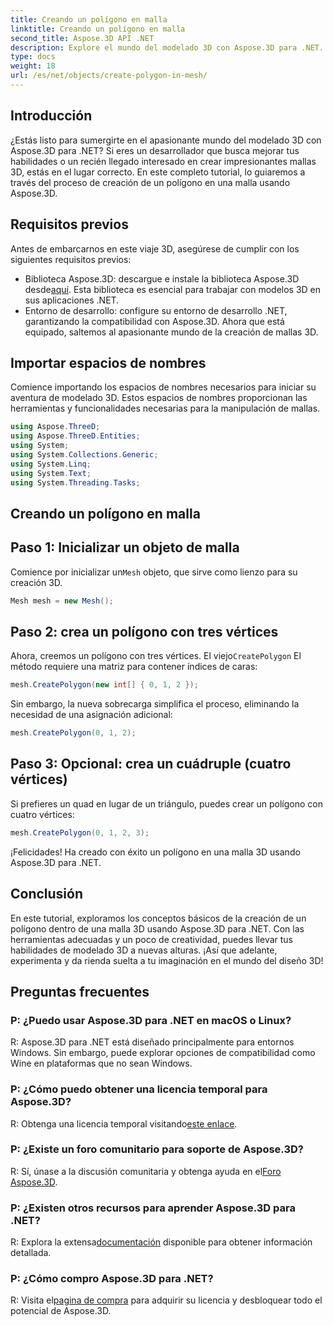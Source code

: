 ```yaml
---
title: Creando un polígono en malla
linktitle: Creando un polígono en malla
second_title: Aspose.3D API .NET
description: Explore el mundo del modelado 3D con Aspose.3D para .NET. Crea impresionantes polígonos en mallas sin esfuerzo. ¡Descárgalo ahora para disfrutar de una experiencia de desarrollo inmersiva!
type: docs
weight: 18
url: /es/net/objects/create-polygon-in-mesh/
---
```

## Introducción
¿Estás listo para sumergirte en el apasionante mundo del modelado 3D con Aspose.3D para .NET? Si eres un desarrollador que busca mejorar tus habilidades o un recién llegado interesado en crear impresionantes mallas 3D, estás en el lugar correcto. En este completo tutorial, lo guiaremos a través del proceso de creación de un polígono en una malla usando Aspose.3D.
## Requisitos previos
Antes de embarcarnos en este viaje 3D, asegúrese de cumplir con los siguientes requisitos previos:
-  Biblioteca Aspose.3D: descargue e instale la biblioteca Aspose.3D desde[aquí](https://releases.aspose.com/3d/net/). Esta biblioteca es esencial para trabajar con modelos 3D en sus aplicaciones .NET.
- Entorno de desarrollo: configure su entorno de desarrollo .NET, garantizando la compatibilidad con Aspose.3D.
Ahora que está equipado, saltemos al apasionante mundo de la creación de mallas 3D.
## Importar espacios de nombres
Comience importando los espacios de nombres necesarios para iniciar su aventura de modelado 3D. Estos espacios de nombres proporcionan las herramientas y funcionalidades necesarias para la manipulación de mallas.
```csharp
using Aspose.ThreeD;
using Aspose.ThreeD.Entities;
using System;
using System.Collections.Generic;
using System.Linq;
using System.Text;
using System.Threading.Tasks;
```
## Creando un polígono en malla
## Paso 1: Inicializar un objeto de malla
 Comience por inicializar un`Mesh` objeto, que sirve como lienzo para su creación 3D.
```csharp
Mesh mesh = new Mesh();
```
## Paso 2: crea un polígono con tres vértices
 Ahora, creemos un polígono con tres vértices. El viejo`CreatePolygon` El método requiere una matriz para contener índices de caras:
```csharp
mesh.CreatePolygon(new int[] { 0, 1, 2 });
```
Sin embargo, la nueva sobrecarga simplifica el proceso, eliminando la necesidad de una asignación adicional:
```csharp
mesh.CreatePolygon(0, 1, 2);
```
## Paso 3: Opcional: crea un cuádruple (cuatro vértices)
Si prefieres un quad en lugar de un triángulo, puedes crear un polígono con cuatro vértices:
```csharp
mesh.CreatePolygon(0, 1, 2, 3);
```
¡Felicidades! Ha creado con éxito un polígono en una malla 3D usando Aspose.3D para .NET.
## Conclusión
En este tutorial, exploramos los conceptos básicos de la creación de un polígono dentro de una malla 3D usando Aspose.3D para .NET. Con las herramientas adecuadas y un poco de creatividad, puedes llevar tus habilidades de modelado 3D a nuevas alturas. ¡Así que adelante, experimenta y da rienda suelta a tu imaginación en el mundo del diseño 3D!
## Preguntas frecuentes
### P: ¿Puedo usar Aspose.3D para .NET en macOS o Linux?
R: Aspose.3D para .NET está diseñado principalmente para entornos Windows. Sin embargo, puede explorar opciones de compatibilidad como Wine en plataformas que no sean Windows.
### P: ¿Cómo puedo obtener una licencia temporal para Aspose.3D?
 R: Obtenga una licencia temporal visitando[este enlace](https://purchase.aspose.com/temporary-license/).
### P: ¿Existe un foro comunitario para soporte de Aspose.3D?
 R: Sí, únase a la discusión comunitaria y obtenga ayuda en el[Foro Aspose.3D](https://forum.aspose.com/c/3d/18).
### P: ¿Existen otros recursos para aprender Aspose.3D para .NET?
 R: Explora la extensa[documentación](https://reference.aspose.com/3d/net/) disponible para obtener información detallada.
### P: ¿Cómo compro Aspose.3D para .NET?
 R: Visita el[pagina de compra](https://purchase.aspose.com/buy) para adquirir su licencia y desbloquear todo el potencial de Aspose.3D.